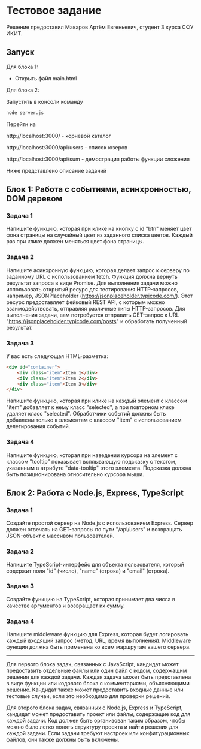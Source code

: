 # Тестовое задание

Решение предоставил Макаров Артём Евгеньевич, студент 3 курса СФУ ИКИТ.

## Запуск

Для блока 1:

- Открыть файл main.html

Для блока 2: 

Запустить в консоли команду

```bash
node server.js
```
Перейти на

http://localhost:3000/ - корневой каталог

http://localhost:3000/api/users - список юзеров

http://localhost:3000/api/sum - демострация работы функции сложения

Ниже представлено описание заданий

## Блок 1: Работа с событиями, асинхронностью, DOM деревом

### Задача 1

Напишите функцию, которая при клике на кнопку с id "btn" меняет цвет фона страницы на случайный цвет из заданного списка цветов. Каждый раз при клике должен меняться цвет фона страницы.

### Задача 2

Напишите асинхронную функцию, которая делает запрос к серверу по заданному URL с использованием fetch. Функция должна вернуть результат запроса в виде Promise. Для выполнения задачи можно использовать открытый ресурс для тестирования HTTP-запросов, например, JSONPlaceholder (https://jsonplaceholder.typicode.com/). Этот ресурс предоставляет фейковый REST API, с которым можно взаимодействовать, отправляя различные типы HTTP-запросов. Для выполнения задачи, вам потребуется отправить GET-запрос к URL "https://jsonplaceholder.typicode.com/posts" и обработать полученный результат.

### Задача 3

У вас есть следующая HTML-разметка:

```html
<div id="container">
    <div class="item">Item 1</div>
    <div class="item">Item 2</div>
    <div class="item">Item 3</div>
</div>
```

Напишите функцию, которая при клике на каждый элемент с классом "item" добавляет к нему класс "selected", а при повторном клике удаляет класс "selected". Обработчики событий должны быть добавлены только к элементам с классом "item" с использованием делегирования событий.

### Задача 4

Напишите функцию, которая при наведении курсора на элемент с классом "tooltip" показывает всплывающую подсказку с текстом, указанным в атрибуте "data-tooltip" этого элемента. Подсказка должна быть позиционирована относительно курсора мыши.

## Блок 2: Работа с Node.js, Express, TypeScript

### Задача 1

Создайте простой сервер на Node.js с использованием Express. Сервер должен отвечать на GET-запросы по пути "/api/users" и возвращать JSON-объект с массивом пользователей.

### Задача 2

Напишите TypeScript-интерфейс для объекта пользователя, который содержит поля "id" (число), "name" (строка) и "email" (строка).

### Задача 3

Создайте функцию на TypeScript, которая принимает два числа в качестве аргументов и возвращает их сумму.

### Задача 4

Напишите middleware функцию для Express, которая будет логировать каждый входящий запрос (метод, URL, время выполнения). Middleware функция должна быть применена ко всем маршрутам вашего сервера.

-------------

Для первого блока задач, связанных с JavaScript, кандидат может предоставить отдельные файлы или один файл с кодом, содержащим решения для каждой задачи. Каждая задача может быть представлена в виде функции или кодового блока с комментариями, объясняющими решение. Кандидат также может предоставить входные данные или тестовые случаи, если это необходимо для проверки решений.

Для второго блока задач, связанных с Node.js, Express и TypeScript, кандидат может предоставить проект или файлы, содержащие код для каждой задачи. Код должен быть организован таким образом, чтобы можно было легко понять структуру проекта и найти решения для каждой задачи. Если задачи требуют настроек или конфигурационных файлов, они также должны быть включены.
